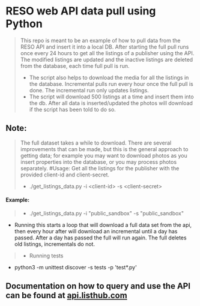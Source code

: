 # RESO web API data pull using Python
> This repo is meant to be an example of how to pull data from the RESO API and insert it into a local DB.
After starting the full pull runs once every 24 hours to get all the listings of a publisher using the API. 
The modified listings are updated and the inactive listings are deleted from the database, each time full pull is run. 
>- The script also helps to download the media for all the listings in the database.
Incremental pulls run every hour once the full pull is done. The incremental run only updates listings.
>- The script will download 500 listings at a time and insert them into the db. After all data is inserted/updated the photos will download if the script has been told to do so.
## Note:
> The full dataset takes a while to download.
> There are several improvements that can be made, but this is the general approach to getting data; for example you may want to download photos as you insert properties into the database, or you may process photos separately.
#Usage:
>Get all the listings for the publisher with the provided client-id and client-secret.
>- ./get_listings_data.py -i &lt;client-id&gt; -s &lt;client-secret&gt;

#### Example:
>- ./get_listings_data.py -i "public_sandbox" -s "public_sandbox"
- Running this starts a loop that will download a full data set from the api, then every hour after will download an incremental until a day has passed. After a day has passed the full will run again. The full deletes old listings, incrementals do not.
>- Running tests
- python3 -m unittest discover -s tests -p 'test*.py'
## Documentation on how to query and use the API can be found at <a href="https://api.listhub.com">api.listhub.com</a>
